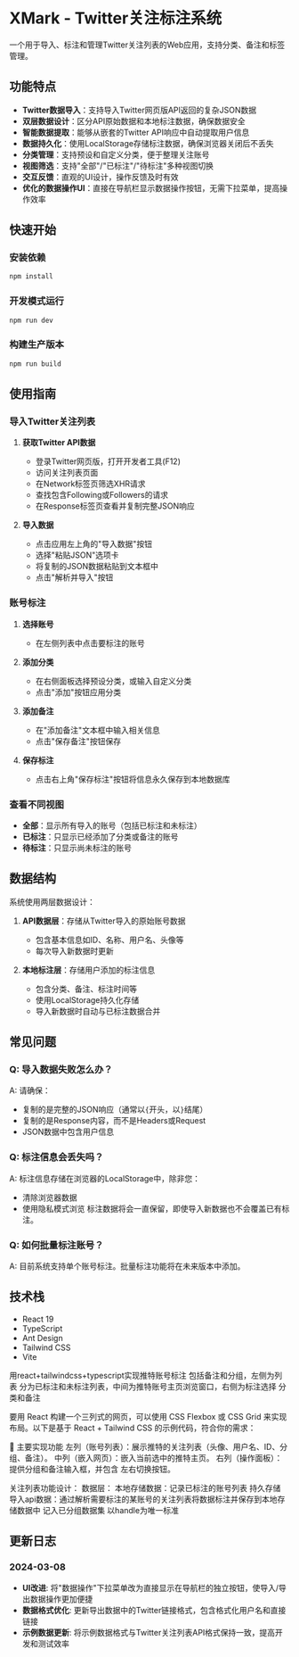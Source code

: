 # XMark - Twitter关注标注系统

一个用于导入、标注和管理Twitter关注列表的Web应用，支持分类、备注和标签管理。

## 功能特点

- **Twitter数据导入**：支持导入Twitter网页版API返回的复杂JSON数据
- **双层数据设计**：区分API原始数据和本地标注数据，确保数据安全
- **智能数据提取**：能够从嵌套的Twitter API响应中自动提取用户信息
- **数据持久化**：使用LocalStorage存储标注数据，确保浏览器关闭后不丢失
- **分类管理**：支持预设和自定义分类，便于整理关注账号
- **视图筛选**：支持"全部"/"已标注"/"待标注"多种视图切换
- **交互反馈**：直观的UI设计，操作反馈及时有效
- **优化的数据操作UI**：直接在导航栏显示数据操作按钮，无需下拉菜单，提高操作效率

## 快速开始

### 安装依赖

```bash
npm install
```

### 开发模式运行

```bash
npm run dev
```

### 构建生产版本

```bash
npm run build
```

## 使用指南

### 导入Twitter关注列表

1. **获取Twitter API数据**
   - 登录Twitter网页版，打开开发者工具(F12)
   - 访问关注列表页面
   - 在Network标签页筛选XHR请求
   - 查找包含Following或Followers的请求
   - 在Response标签页查看并复制完整JSON响应

2. **导入数据**
   - 点击应用左上角的"导入数据"按钮
   - 选择"粘贴JSON"选项卡
   - 将复制的JSON数据粘贴到文本框中
   - 点击"解析并导入"按钮

### 账号标注

1. **选择账号**
   - 在左侧列表中点击要标注的账号

2. **添加分类**
   - 在右侧面板选择预设分类，或输入自定义分类
   - 点击"添加"按钮应用分类

3. **添加备注**
   - 在"添加备注"文本框中输入相关信息
   - 点击"保存备注"按钮保存

4. **保存标注**
   - 点击右上角"保存标注"按钮将信息永久保存到本地数据库

### 查看不同视图

- **全部**：显示所有导入的账号（包括已标注和未标注）
- **已标注**：只显示已经添加了分类或备注的账号
- **待标注**：只显示尚未标注的账号

## 数据结构

系统使用两层数据设计：

1. **API数据层**：存储从Twitter导入的原始账号数据
   - 包含基本信息如ID、名称、用户名、头像等
   - 每次导入新数据时更新

2. **本地标注层**：存储用户添加的标注信息
   - 包含分类、备注、标注时间等
   - 使用LocalStorage持久化存储
   - 导入新数据时自动与已标注数据合并

## 常见问题

### Q: 导入数据失败怎么办？

A: 请确保：
- 复制的是完整的JSON响应（通常以`{`开头，以`}`结尾）
- 复制的是Response内容，而不是Headers或Request
- JSON数据中包含用户信息

### Q: 标注信息会丢失吗？

A: 标注信息存储在浏览器的LocalStorage中，除非您：
- 清除浏览器数据
- 使用隐私模式浏览
标注数据将会一直保留，即使导入新数据也不会覆盖已有标注。

### Q: 如何批量标注账号？

A: 目前系统支持单个账号标注。批量标注功能将在未来版本中添加。

## 技术栈

- React 19
- TypeScript
- Ant Design
- Tailwind CSS
- Vite

用react+tailwindcss+typescript实现推特账号标注
包括备注和分组，左侧为列表 分为已标注和未标注列表，中间为推特账号主页浏览窗口，右侧为标注选择 分类和备注

要用 React 构建一个三列式的网页，可以使用 CSS Flexbox 或 CSS Grid 来实现布局。以下是基于 React + Tailwind CSS 的示例代码，符合你的需求：

📌 主要实现功能
左列（账号列表）：展示推特的关注列表（头像、用户名、ID、分组、备注）。
中列（嵌入网页）：嵌入当前选中的推特主页。
右列（操作面板）：提供分组和备注输入框，并包含 左右切换按钮。


关注列表功能设计：
数据层：
本地存储数据：记录已标注的账号列表 持久存储
导入api数据：通过解析需要标注的某账号的关注列表将数据标注并保存到本地存储数据中 记入已分组数据集 以handle为唯一标准

## 更新日志

### 2024-03-08
- **UI改进**: 将"数据操作"下拉菜单改为直接显示在导航栏的独立按钮，使导入/导出数据操作更加便捷
- **数据格式优化**: 更新导出数据中的Twitter链接格式，包含格式化用户名和直接链接
- **示例数据更新**: 将示例数据格式与Twitter关注列表API格式保持一致，提高开发和测试效率